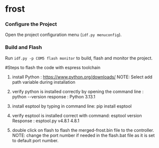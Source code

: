 # frost

### Configure the Project

Open the project configuration menu (`idf.py menuconfig`).

### Build and Flash

Run `idf.py -p COM5 flash monitor` to build, flash and monitor the project.

#Steps to flash the code with espress toolchain

  1. install Python : https://www.python.org/downloads/
     NOTE: Select add path variable during installation
  
  2. verify python is installed correctly by opening the command line : python --version
                                                         response     : Python 3.13.1
  
  3. install  esptool by typing in command line: pip install esptool
  
  4. verify esptool is installed correct with command: esptool version
											Response : esptool.py v4.8.1
													   4.8.1
													   
  5. double click on flash to  flash the merged-frost.bin file to the controller.
     NOTE: change the port number if needed in the flash.bat file   as it is set to default port number.												   
